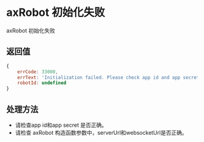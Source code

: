 # axRobot 初始化失败

axRobot 初始化失败


## 返回值

```javascript
{ 
    errCode: 33000, 
    errText: 'Initialization failed. Please check app id and app secret.', 
    robotId: undefined 
}
```

## 处理方法
- 请检查app id和app secret 是否正确。
- 请检查 axRobot 构造函数参数中，serverUrl和websocketUrl是否正确。